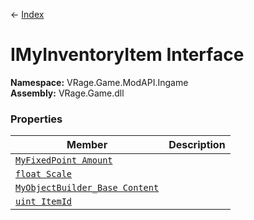 ← [Index](index.md)
# IMyInventoryItem Interface
**Namespace:** VRage.Game.ModAPI.Ingame  
**Assembly:** VRage.Game.dll  
### Properties
|Member|Description|
|---|---|
|[`MyFixedPoint Amount`](VRage.Game.ModAPI.Ingame.Amount.md)||
|[`float Scale`](VRage.Game.ModAPI.Ingame.Scale.md)||
|[`MyObjectBuilder_Base Content`](VRage.Game.ModAPI.Ingame.Content.md)||
|[`uint ItemId`](VRage.Game.ModAPI.Ingame.ItemId.md)||
